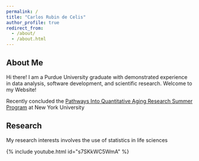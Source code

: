 ```yaml
---
permalink: /
title: "Carlos Rubin de Celis"
author_profile: true
redirect_from: 
  - /about/
  - /about.html
---
```


## About Me

Hi there! I am a Purdue University graduate with demonstrated experience in data analysis, software development, and scientific research. Welcome to my Website!

Recently concluded the [Pathways Into Quantitative Aging Research Summer Program](https://publichealth.nyu.edu/w/casjph/pqar) at New York University

## Research

My research interests involves the use of statistics in life sciences

{% include youtube.html id="s7SKkWC5WmA" %}
